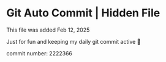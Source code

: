 # Git Auto Commit | Hidden File

This file was added Feb 12, 2025

Just for fun and keeping my daily git commit active 🤪

commit number: 2222366
